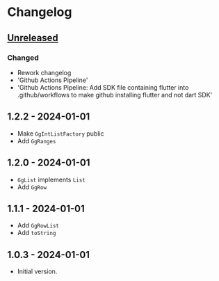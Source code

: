 # Changelog

## [Unreleased]

### Changed

- Rework changelog
- 'Github Actions Pipeline'
- 'Github Actions Pipeline: Add SDK file containing flutter into .github/workflows to make github installing flutter and not dart SDK'

## 1.2.2 - 2024-01-01

- Make `GgIntListFactory` public
- Add `GgRanges`

## 1.2.0 - 2024-01-01

- `GgList` implements `List`
- Add `GgRow`

## 1.1.1 - 2024-01-01

- Add `GgRowList`
- Add `toString`

## 1.0.3 - 2024-01-01

- Initial version.

[Unreleased]: https://github.com/inlavigo/gg_list/compare/1.2.2...HEAD
